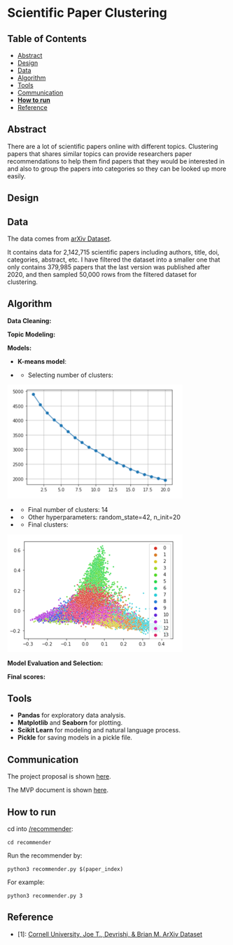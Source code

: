 # Scientific Paper Clustering

## Table of Contents
- [Abstract](#link-part-1)
- [Design](#link-part-2)
- [Data](#link-part-3)
- [Algorithm](#link-part-4)
- [Tools](#link-part-5)
- [Communication](#link-part-6)
- [**How to run**](#link-part-7)
- [Reference](#link-part-8)

## <a name="link-part-1">Abstract</a>

There are a lot of scientific papers online with different topics.
Clustering papers that shares similar topics can provide researchers
paper recommendations to help them find papers that they would be
interested in and also to group the papers into categories so they
can be looked up more easily.

## <a name="link-part-2">Design</a>



## <a name="link-part-3">Data</a>

The data comes from [arXiv Dataset](https://www.kaggle.com/datasets/Cornell-University/arxiv).

It contains data for 2,142,715 scientific papers including authors,
title, doi, categories, abstract, etc. I have filtered the dataset
into a smaller one that only contains 379,985 papers that the last
version was published after 2020, and then sampled 50,000 rows from
the filtered dataset for clustering.

## <a name="link-part-4">Algorithm</a>

**Data Cleaning:**



**Topic Modeling:**


**Models:**

- **K-means model**:

- - Selecting number of clusters:

<img src="/imgs/selecting_clusters.png" style="width: 400px;" />

- - Final number of clusters: 14

- - Other hyperparameters: random_state=42, n_init=20

- - Final clusters:

<img src="/imgs/KMeans.png" style="width: 400px;" />


**Model Evaluation and Selection:**


**Final scores:**



## <a name="link-part-5">Tools</a>

* **Pandas** for exploratory data analysis.
* **Matplotlib** and **Seaborn** for plotting.
* **Scikit Learn** for modeling and natural language process.
* **Pickle** for saving models in a pickle file.

## <a name="link-part-6">Communication</a>

The project proposal is shown [here](/documents/proposal.md).

The MVP document is shown [here](/documents/MVP.md).

## <a name="link-part-7">How to run</a>

cd into [/recommender](/recommender):
```
cd recommender
```

Run the recommender by:
```
python3 recommender.py $(paper_index)
```

For example:
```
python3 recommender.py 3
```

## <a name="link-part-8">Reference</a>
- [1]: [Cornell University, Joe T., Devrishi, & Brian M. ArXiv Dataset](https://www.kaggle.com/datasets/Cornell-University/arxiv)
